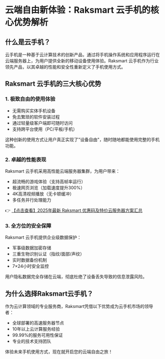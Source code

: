 # 云端自由新体验：Raksmart 云手机的核心优势解析

## 什么是云手机？
云手机是一种基于云计算技术的创新产品，通过将手机操作系统和应用程序运行在云端服务器上，为用户提供全新的移动设备使用体验。Raksmart 云手机作为行业领先产品，以其卓越的性能和安全性重新定义了手机使用方式。

## Raksmart 云手机的三大核心优势

### 1. 极致自由的使用体验
- 无需购买实体手机设备
- 免去繁琐的软件安装过程
- 通过轻量级客户端即可随时访问
- 支持跨平台使用（PC/平板/手机）

这种创新的使用方式让用户真正实现了"设备自由"，随时随地都能使用完整的手机功能。

### 2. 卓越的性能表现
Raksmart 云手机采用高性能云端服务器集群，为用户带来：
- 超流畅的游戏体验（支持高帧率运行）
- 极速网页浏览（加载速度提升300%）
- 4K高清视频播放（无卡顿缓冲）
- 多任务并行处理能力

👉 [【点击查看】2025年最新 Raksmart 优惠码及特价云服务器方案汇总](https://bit.ly/raksmart)

### 3. 全方位的安全保障
Raksmart 云手机提供企业级数据保护：
- 军事级数据加密存储
- 三重生物识别认证（指纹/面部/声纹）
- 实时数据备份机制
- 7×24小时安全监控

用户隐私数据完全存储在云端，彻底杜绝了设备丢失导致的信息泄露风险。

## 为什么选择Raksmart云手机？
作为云计算领域的专业服务商，Raksmart凭借以下优势成为云手机市场的领导者：
- 全球部署的高速服务器节点
- 10年以上云计算服务经验
- 99.99%的服务可用性保证
- 专业的技术支持团队

体验未来手机使用方式，现在就开启您的云端自由之旅！